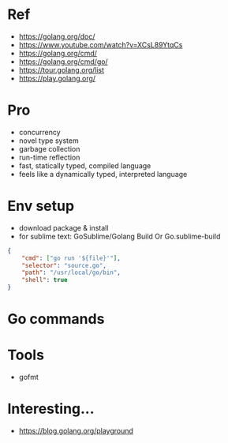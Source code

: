 # Ref
- https://golang.org/doc/
- https://www.youtube.com/watch?v=XCsL89YtqCs
- https://golang.org/cmd/
- https://golang.org/cmd/go/
- https://tour.golang.org/list
- https://play.golang.org/

# Pro
- concurrency
- novel type system
- garbage collection
- run-time reflection
- fast, statically typed, compiled language
- feels like a dynamically typed, interpreted language

# Env setup
- download package & install
- for sublime text: GoSublime/Golang Build Or Go.sublime-build

```json
{
    "cmd": ["go run '${file}'"],
    "selector": "source.go",
    "path": "/usr/local/go/bin",
    "shell": true
}  
```

# Go commands

# Tools
- gofmt

# Interesting...
- https://blog.golang.org/playground
